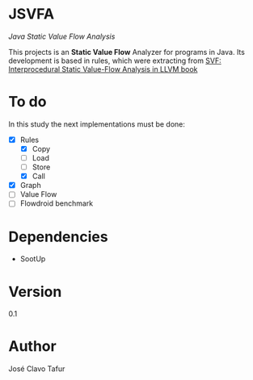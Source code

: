# JSVFA

*Java Static Value Flow Analysis*

This projects is an **Static Value Flow** Analyzer for programs in Java. Its development is based in rules, which were extracting from [SVF: Interprocedural Static Value-Flow Analysis in LLVM book](https://dl.acm.org/doi/abs/10.1145/2892208.2892235) 

# To do

In this study the next implementations must be done: 

- [X] Rules
    - [X] Copy
    - [ ] Load
    - [ ] Store
    - [X] Call
- [X] Graph
- [ ] Value Flow
- [ ] Flowdroid benchmark 

# Dependencies
- SootUp

# Version
0.1

# Author
José Clavo Tafur
